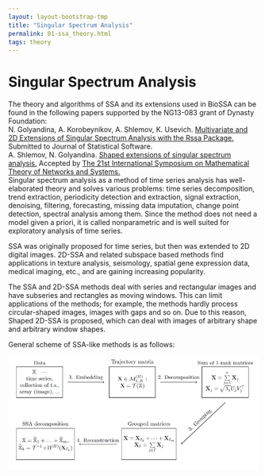 ```yaml
---
layout: layout-bootstrap-tmp
title: "Singular Spectrum Analysis"
permalink: 01-ssa_theory.html
tags: theory
---
```


#  Singular Spectrum Analysis
<div class="alert alert-success">
    The theory and algorithms of SSA and its extensions used in BioSSA can be found in the following papers supported by the NG13-083 grant of Dynasty Foundation:<br/>
    N. Golyandina, A. Korobeynikov, A. Shlemov, K. Usevich. <a href = "http://arxiv.org/pdf/1309.5050.pdf" class="alert-link">Multivariate and 2D Extensions of Singular Spectrum Analysis with the Rssa Package.</a> Submitted to Journal of Statistical Software. <br/>
    A. Shlemov, N. Golyandina. <a href = "http://arxiv.org/pdf/1401.4980.pdf" class="alert-link">Shaped extensions of singular spectrum analysis.</a> Accepted by <a href = "http://fwn06.housing.rug.nl/mtns2014/" class="alert-link">The 21st International Symposium on Mathematical Theory of Networks and Systems.</a>
</div>
Singular spectrum analysis as a method of time series analysis has
well-elaborated theory and solves various problems: time series decomposition,
trend extraction, periodicity detection and extraction, signal extraction,
denoising, filtering, forecasting, missing data imputation, change point
detection, spectral analysis among them.
Since the method does not need a model given a priori, it is called
nonparametric and is well suited for exploratory analysis of time series.

SSA was originally proposed for time series, but then was extended to 2D digital images. 2D-SSA and related subspace based methods find applications in texture analysis, seismology, spatial gene expression data, medical imaging, etc., and are gaining increasing popularity.

The SSA and 2D-SSA methods deal with series and rectangular images and have subseries and rectangles as moving windows.
This can limit applications of the methods; for example, the methods hardly process  circular-shaped images,
images with gaps and so on. Due to this reason, Shaped 2D-SSA is proposed, which can deal with images of arbitrary shape and arbitrary window shapes.

General scheme of SSA-like methods is as follows: 

![Scheme of SSA-like methods](scheme.jpg)